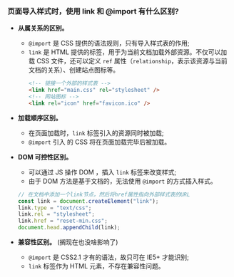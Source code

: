 ### 页面导入样式时，使用 link 和 @import 有什么区别?

- **从属关系的区别。**
  - `@import` 是 CSS 提供的语法规则，只有导入样式表的作用;
  - `link` 是 HTML 提供的标签，用于为当前文档加载外部资源。不仅可以加载 CSS 文件，还可以定义 `ref` 属性（`relationship`，表示该资源与当前文档的关系）、创建站点图标等。
    ```html
    <!-- 链接一个外部的样式表 -->
    <link href="main.css" rel="stylesheet" />
    <!-- 网站图标 -->
    <link rel="icon" href="favicon.ico" />
    ```
- **加载顺序区别。**
  - 在页面加载时，`link` 标签引入的资源同时被加载;
  - `@import` 引入 的 CSS 将在页面加载完毕后被加载。
- **DOM 可控性区别。**

  - 可以通过 JS 操作 DOM ，插入 `link` 标签来改变样式;
  - 由于 DOM 方法是基于文档的，无法使用 `@import` 的方式插入样式。

  ```js
  // 在文档中添加一个link节点，然后将href属性指向外部样式表的URL
  const link = document.createElement("link");
  link.type = "text/css";
  link.rel = "stylesheet";
  link.href = "reset-min.css";
  document.head.appendChild(link);
  ```

- **兼容性区别。** (搁现在也没啥影响了)
  - `@import` 是 CSS2.1 才有的语法，故只可在 IE5+ 才能识别;
  - `link` 标签作为 HTML 元素，不存在兼容性问题。
